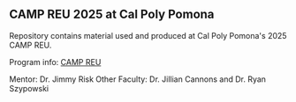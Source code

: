 ## CAMP REU 2025 at Cal Poly Pomona

Repository contains material used and produced at Cal Poly Pomona's 2025 CAMP REU. 

Program info: [CAMP REU](https://www.cpp.edu/camp-reu/research_projects.shtml)

Mentor: Dr. Jimmy Risk
Other Faculty: Dr. Jillian Cannons and Dr. Ryan Szypowski